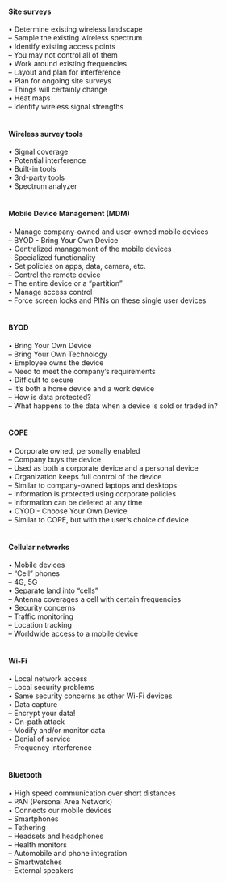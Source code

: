 ####  Site surveys  

• Determine existing wireless landscape  
– Sample the existing wireless spectrum  
• Identify existing access points  
– You may not control all of them  
• Work around existing frequencies  
– Layout and plan for interference  
• Plan for ongoing site surveys  
– Things will certainly change  
• Heat maps  
– Identify wireless signal strengths  
<br>


####  Wireless survey tools  

• Signal coverage  
• Potential interference  
• Built-in tools  
• 3rd-party tools  
• Spectrum analyzer  
<br>


####  Mobile Device Management (MDM)  

• Manage company-owned and user-owned mobile devices  
– BYOD - Bring Your Own Device  
• Centralized management of the mobile devices  
– Specialized functionality  
• Set policies on apps, data, camera, etc.  
– Control the remote device  
– The entire device or a “partition”  
• Manage access control  
– Force screen locks and PINs on these single user devices  
<br>


####  BYOD  

• Bring Your Own Device  
– Bring Your Own Technology  
• Employee owns the device  
– Need to meet the company’s requirements  
• Difficult to secure  
– It’s both a home device and a work device  
– How is data protected?  
– What happens to the data when a device is sold or traded in?  
<br>


####  COPE  

• Corporate owned, personally enabled  
– Company buys the device  
– Used as both a corporate device and a personal device  
• Organization keeps full control of the device  
– Similar to company-owned laptops and desktops  
– Information is protected using corporate policies  
– Information can be deleted at any time  
• CYOD - Choose Your Own Device  
– Similar to COPE, but with the user’s choice of device  
<br>


####  Cellular networks  

• Mobile devices  
– “Cell” phones  
– 4G, 5G  
• Separate land into “cells”  
– Antenna coverages a cell with certain frequencies  
• Security concerns  
– Traffic monitoring  
– Location tracking  
– Worldwide access to a mobile device  
<br>


####  Wi-Fi  

• Local network access  
– Local security problems  
• Same security concerns as other Wi-Fi devices  
• Data capture  
– Encrypt your data!  
• On-path attack  
– Modify and/or monitor data  
• Denial of service  
– Frequency interference  
<br>


####  Bluetooth  

• High speed communication over short distances  
– PAN (Personal Area Network)  
• Connects our mobile devices  
– Smartphones  
– Tethering  
– Headsets and headphones  
– Health monitors  
– Automobile and phone integration  
– Smartwatches  
– External speakers  
